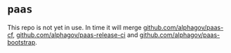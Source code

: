 # `paas`

This repo is not yet in use. In time it will merge [github.com/alphagov/paas-cf](https://github.com/alphagov/paas-cf), [github.com/alphagov/paas-release-ci](https://github.com/alphagov/paas-release-ci) and [github.com/alphagov/paas-bootstrap](https://github.com/alphagov/paas-bootstrap).
